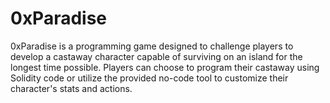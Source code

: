 # 0xParadise

0xParadise is a programming game designed to challenge players to develop a castaway character capable of surviving on an island for the longest time possible. Players can choose to program their castaway using Solidity code or utilize the provided no-code tool to customize their character's stats and actions.
